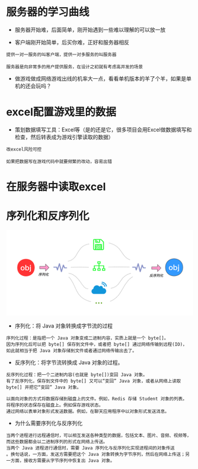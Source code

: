 # 服务器的学习曲线

- 服务器开始难，后面简单，刚开始遇到一些难以理解的可以放一放

- 客户端刚开始简单，后买你难，正好和服务器相反

```
提供一对一服务的叫客户端，提供一对多服务的叫服务器

服务器是向非常多的用户提供服务，在设计之初就有考虑高并发的场景
```

- 做游戏做成网络游戏出线的机率大一点，看看单机版本的羊了个羊，如果是单机的还会玩吗？

# excel配置游戏里的数据

- 策划数据填写工具：Excel等（是的还是它，很多项目会用Excel做数据填写和检查，然后转表成为游戏引擎读取的数据）

```
改excel风险可控

如果把数据写在游戏代码中就要频繁的改动，容易出错
```

# 在服务器中读取excel

# 序列化和反序列化

![Image text](image/224/img.png)

- 序列化：将 Java 对象转换成字节流的过程

```
序列化过程：是指把一个 Java 对象变成二进制内容，实质上就是一个 byte[]。
因为序列化后可以把 byte[] 保存到文件中，或者把 byte[] 通过网络传输到远程(IO)，
如此就相当于把 Java 对象存储到文件或者通过网络传输出去了。
```

- 反序列化：将字节流转换成 Java 对象的过程。

```
反序列化过程：把一个二进制内容(也就是 byte[])变回 Java 对象。
有了反序列化，保存到文件中的 byte[] 又可以“变回” Java 对象，或者从网络上读取 byte[] 并把它“变回” Java 对象。
```

```
以面向对象的方式将数据存储到磁盘上的文件。例如，Redis 存储 Student 对象的列表。
将程序的状态保存在磁盘上。例如保存游戏状态。
通过网络以表单对象形式发送数据。例如，在聊天应用程序中以对象形式发送消息。
```

- 为什么需要序列化与反序列化

```
当两个进程进行远程通信时，可以相互发送各种类型的数据，包括文本、图片、音频、视频等， 而这些数据都会以二进制序列的形式在网络上传送。
当两个 Java 进程进行通信时，需要 Java 序列化与反序列化实现进程间的对象传送
。换句话说，一方面，发送方需要把这个 Java 对象转换为字节序列，然后在网络上传送；另一方面，接收方需要从字节序列中恢复出 Java 对象。
```
